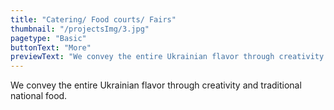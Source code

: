 ```yaml
---
title: "Catering/ Food courts/ Fairs"
thumbnail: "/projectsImg/3.jpg"
pagetype: "Basic"
buttonText: "More"
previewText: "We convey the entire Ukrainian flavor through creativity and traditional national food."
---
```


<div class="text-center">
We convey the entire Ukrainian flavor through creativity and traditional national food.
</div>
